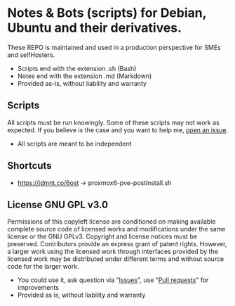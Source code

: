 # Notes & Bots (scripts) for Debian, Ubuntu and their derivatives.

These REPO is maintained and used in a production perspective for SMEs and selfHosters.

- Scripts end with the extension .sh (Bash)
- Notes end with the extension .md (Markdown)
- Provided as-is, without liability and warranty

## Scripts

All scripts must be run knowingly. Some of these scripts may not work as expected. If you believe is the case and you want to help me, [open an issue](https://github.com/JOduMonT/scripts/issues/new).

- All scripts are meant to be independent

## Shortcuts

- https://jdmnt.co/6ost -> proxmox6-pve-postinstall.sh

## License GNU GPL v3.0

Permissions of this copyleft license are conditioned on making available complete source code of licensed works and modifications under the same license or the GNU GPLv3. Copyright and license notices must be preserved. Contributors provide an express grant of patent rights. However, a larger work using the licensed work through interfaces provided by the licensed work may be distributed under different terms and without source code for the larger work.

- You could use it, ask question via "[Issues](https://github.com/JOduMonT/DEB/issues/new)", use "[Pull requests](https://github.com/JOduMonT/DEB/compare)" for improvements
- Provided as is, without liability and warranty
